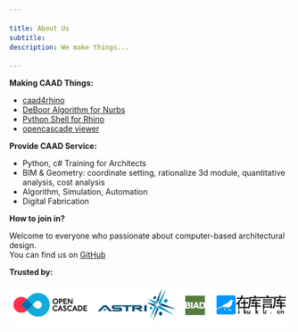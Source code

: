 ```yaml
---

title: About Us
subtitle: 
description: We make things...

---
```


**Making CAAD Things:**

* [caad4rhino](https://github.com/caadxyz/caad4rhino)
* [DeBoor Algorithm for Nurbs](https://github.com/caadxyz/DeBoorAlgorithmNurbs)
* [Python Shell for Rhino](https://github.com/caadxyz/RhinoPythonShell) 
* [opencascade viewer](https://github.com/caadxyz/glfwOcctViewer) 

**Provide CAAD Service:**

* Python, c# Training for Architects
* BIM & Geometry: coordinate setting, rationalize 3d module, quantitative analysis, cost analysis
* Algorithm, Simulation, Automation 
* Digital Fabrication

**How to join in?**

Welcome to everyone who passionate about computer-based architectural design.  
You can find us on [GitHub](https://github.com/caadxyz)

**Trusted by:**

![trusted01](assets/images/trusted01.png)

